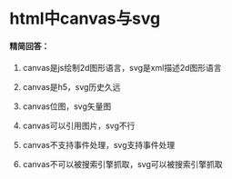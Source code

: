 # html中canvas与svg

#### 精简回答：

1. canvas是js绘制2d图形语言，svg是xml描述2d图形语言

2. canvas是h5，svg历史久远

3. canvas位图，svg矢量图

4. canvas可以引用图片，svg不行

5. canvas不支持事件处理，svg支持事件处理

6. canvas不可以被搜索引擎抓取，svg可以被搜索引擎抓取
